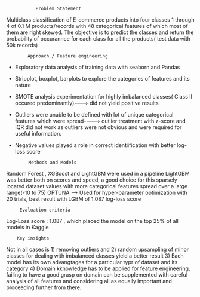                Problem Statement


Multiclass classification of E-commerce products into four classes 1 through 4 of 0.1 M products/records with 48 categorical features of which most of them are right skewed.
The objective is to predict the classes and return the probability of occurannce for each class for all the products( test data with 50k records)

            Approach / Feature engineering

  * Exploratory data analysis of training data with seaborn and Pandas
  * Stripplot, boxplot, barplots to explore the categories of features and its nature
  * SMOTE analysis experimentation for highly imbalanced classes( Class II occured predominantly)---> did not yield positive results
  * Outliers were unable to be defined with lot of unique categorical features which were spread----> outlier treatment with z-score and IQR did not work as outliers were not   obvious and were required for useful information.
  * Negative values played a role in correct identiification with better log-loss score
  
             Methods and Models
  
  Random Forest , XGBoost and LightGBM were used in a pipeline 
  LightGBM was better both on scores and speed, a good choice for this sparsely located dataset values with more categorical features spread over a large range(-10 to 75) 
  OPTUNA --> Used for hyper-parameter optimization with 20 trials, best result with LGBM of 1.087 log-loss score
  
         Evaluation criteria
  
  Log-Loss score : 1.087 , which placed the model on the top 25% of all models in Kaggle
  
        Key insights
  
  Not in all cases is 1) removing outliers and 2) random upsampling of minor classes for dealing with imbalanced classes yield a better result 3) Each model has its own advangtages for a particular typr of dataset and its category 4) Domain kknowledge has to be applied for feature engineering, failing to have a good grasp on domain can be supplemented with careful analysis of all features and considering all as equally important and proceeding further from there.

